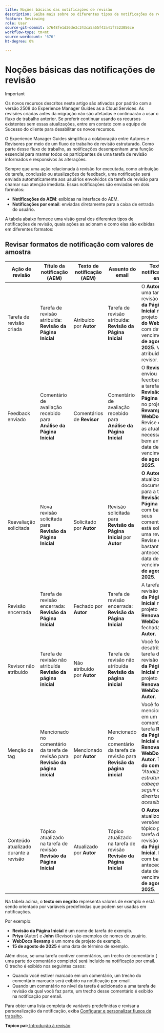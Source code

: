 ```yaml
---
title: Noções básicas das notificações de revisão
description: Saiba mais sobre os diferentes tipos de notificações de revisão e como elas são acionadas durante as diferentes fases do fluxo de trabalho de revisão no Experience Manager Guides.
feature: Reviewing
role: User
source-git-commit: b7648fe1d36de3c243ca5a55f42a41f7523056ce
workflow-type: tm+mt
source-wordcount: '676'
ht-degree: 0%

---
```


# Noções básicas das notificações de revisão

>[!IMPORTANT]
>
> Os novos recursos descritos neste artigo são ativados por padrão com a versão 2508 do Experience Manager Guides as a Cloud Services. As revisões criadas antes da migração não são afetadas e continuarão a usar o fluxo de trabalho anterior. Se preferir continuar usando os recursos existentes sem essas atualizações, entre em contato com a equipe de Sucesso do cliente para desabilitar os novos recursos.

O Experience Manager Guides simplifica a colaboração entre Autores e Revisores por meio de um fluxo de trabalho de revisão estruturado. Como parte desse fluxo de trabalho, as notificações desempenham uma função essencial para manter todos os participantes de uma tarefa de revisão informados e responsivos às alterações.

Sempre que uma ação relacionada à revisão for executada, como atribuição de tarefa, conclusão ou atualizações de feedback, uma notificação será enviada automaticamente aos usuários envolvidos da tarefa de revisão para chamar sua atenção imediata. Essas notificações são enviadas em dois formatos:

- **Notificações do AEM**: exibidas na interface do AEM.
- **Notificações por email**: enviadas diretamente para a caixa de entrada do usuário.

A tabela abaixo fornece uma visão geral dos diferentes tipos de notificações de revisão, quais ações as acionam e como elas são exibidas em diferentes formatos:


## Revisar formatos de notificação com valores de amostra

| **Ação de revisão** | **Título da notificação (AEM)** | **Texto de notificação (AEM)** | **Assunto do email** | **Texto de notificação por email** | **Destinatário** |
|-----------------------------|--------------------------------------------------|-------------------------------------------------------------|--------------------------------------------------------|------------------------------------------------------------------------------------------------|-----------------------------|
| Tarefa de revisão criada | Tarefa de revisão atribuída: **Revisão da Página Inicial** | Atribuído por **Autor** | Tarefa de revisão atribuída: **Revisão da Página Inicial** | O **Autor** criou uma tarefa de revisão **Revisão da Página Inicial** no projeto **Revamp do WebDocs** com data de vencimento **15 de agosto de 2025**. Você foi atribuído como revisor. | **Revisor** |
| Feedback enviado | Comentário de avaliação recebido para **Análise da Página Inicial** | Comentários de **Revisor** | Comentário de avaliação recebido para **Análise da Página Inicial** | O **Revisor** enviou feedback para a tarefa **Revisão da Página Inicial** no projeto **Revamp do WebDocs**. Revise e faça as atualizações necessárias bem antes da data de vencimento **15 de agosto de 2025**. | **Autor** ou **Iniciador da tarefa** |
| Reavaliação solicitada | Nova revisão solicitada para **Revisão da Página Inicial** | Solicitado por **Autor** | Revisão solicitada para **Revisão da Página Inicial** por **Autor** | **O Autor** atualizou o documento para a tarefa **Revisão da Página Inicial** com base nos seus comentários e está solicitando uma revisão. Revise com bastante antecedência a data de vencimento **15 de agosto de 2025**. | **Revisor** |
| Revisão encerrada | Tarefa de revisão encerrada: **Revisão da Página Inicial** | Fechado por **Autor** | Tarefa de revisão encerrada: **Revisão da Página Inicial** | A tarefa de revisão **Revisão da Página Inicial** no projeto **Renovação de WebDocs** foi fechada por **Autor**. | **Autor** ou **Iniciador da tarefa** , **Revisor** |
| Revisor não atribuído | Tarefa de revisão não atribuída **Revisão da página inicial** | Não atribuído por **Autor** | Tarefa de revisão não atribuída **Revisão da página inicial** | Você foi desatribuído da tarefa de revisão **Revisão da Página Inicial** no projeto **Renovação de WebDocs** pelo **Autor**. | **Revisor** |
| Menção de tag | Mencionado no comentário da tarefa de revisão para **Revisão da página inicial** | Mencionado por **Autor** | Mencionado no comentário da tarefa de revisão para **Revisão da página inicial** | Você foi mencionado em um comentário na tarefa **Revisão da Página Inicial** em **Renovação de WebDocs** por **Autor**. **Trecho do comentário:** *&quot;Atualize a estrutura do cabeçalho para seguir as diretrizes de acessibilidade.&quot;* | **Usuário mencionado** |
| Conteúdo atualizado durante a revisão | Tópico atualizado na tarefa de revisão **Revisão da Página Inicial** | Atualizado por **Autor** | Tópico atualizado na tarefa de revisão **Revisão da Página Inicial** | **O Autor** atualizou as versões de tópico para a tarefa de revisão **Revisão da Página Inicial**. Revise com bastante antecedência a data de vencimento **15 de agosto de 2025**. | **Revisor** |


Na tabela acima, o **texto em negrito** representa valores de exemplo e está sendo orientado por variáveis predefinidas que podem ser usadas em notificações.


Por exemplo:

- **Revisão da Página Inicial** é um nome de tarefa de exemplo.
- **Priya** (Autor) e **John** (Revisor) são exemplos de nomes de usuário.
- **WebDocs Revamp** é um nome de projeto de exemplo.
- **15 de agosto de 2025** é uma data de término de exemplo.

Além disso, se uma tarefa contiver comentários, um trecho de comentário ( uma parte do comentário completo) será incluído na notificação por email. O trecho é exibido nos seguintes casos:

- Quando você estiver marcado em um comentário, um trecho do comentário marcado será exibido na notificação por email.
- Quando um comentário no nível da tarefa é adicionado a uma tarefa de revisão da qual você faz parte, um trecho desse comentário é exibido na notificação por email.

Para obter uma lista completa de variáveis predefinidas e revisar a personalização da notificação, exiba [Configurar e personalizar fluxos de trabalho](../cs-install-guide/customize-workflows.md#customize-email-and-aem-notification-templates).




**Tópico pai:**&#x200B;[ Introdução à revisão](review.md)
